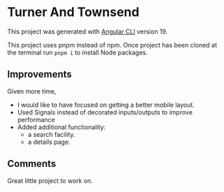 # Turner And Townsend

This project was generated with [Angular CLI](https://github.com/angular/angular-cli) version 19.

This project uses pnpm instead of npm. Once project has been cloned at the terminal run `pnpm i` to install Node packages.

## Improvements

Given more time,

- I would like to have focused on getting a better mobile layout.
- Used Signals instead of decorated inputs/outputs to improve performance
- Added additional functionality:
  - a search facility.
  - a details page.

## Comments

Great little project to work on.
